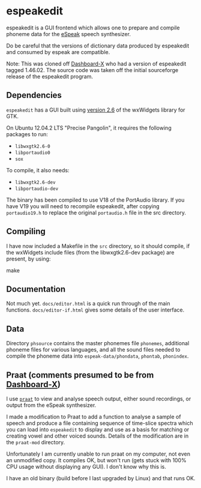 # espeakedit

espeakedit is a GUI frontend which allows one to prepare and compile phoneme
data for the [eSpeak][esp] speech synthesizer.

Do be careful that the versions of dictionary data produced by espeakedit and
consumed by espeak are compatible.

Note: This was cloned off [Dashboard-X][dbx] who had a version of espeakedit
tagged 1.46.02. The source code was taken off the initial sourceforge release
of the espeakedit program. 

## Dependencies 

`espeakedit` has a GUI built using [version 2.6][wxw] of the wxWidgets library
for GTK.

On Ubuntu 12.04.2 LTS "Precise Pangolin", it requires the following packages
to run:
 * `libwxgtk2.6-0`
 * `libportaudio0`
 * `sox`

To compile, it also needs:
 * `libwxgtk2.6-dev`
 * `libportaudio-dev`

The binary has been compiled to use V18 of the PortAudio library.  If you have
V19 you will need to recompile espeakedit, after copying `portaudio19.h` to
replace the original `portaudio.h` file in the src directory.

## Compiling

I have now included a Makefile in the `src` directory, so it should compile, if
the wxWidgets include files (from the libwxgtk2.6-dev package) are present, by
using:

  make

## Documentation

Not much yet.  `docs/editor.html` is a quick run through of the main functions. 
`docs/editor-if.html` gives some details of the user interface.

## Data

Directory `phsource` contains the master phonemes file `phonemes`, additional
phoneme files for various languages, and all the sound files needed to compile
the phoneme data into `espeak-data/phondata`, `phontab`, `phonindex`.

## Praat (comments presumed to be from [Dashboard-X][dbx])

I use [`praat`][pra] to view and analyse speech output, either sound recordings,
or output from the eSpeak synthesizer.

I made a modification to Praat to add a function to analyse a sample of speech
and produce a file containing sequence of time-slice spectra which you can load
into `espeakedit` to display and use as a basis for matching or creating vowel
and other voiced sounds.  Details of the modification are in the `praat-mod`
directory.

Unfortunately I am currently unable to run praat on my computer, not even an
unmodified copy.  It compiles OK, but won't run (gets stuck with 100% CPU
usage without displaying any GUI).  I don't know why this is.

I have an old binary (build before I last upgraded by Linux) and that runs OK.

[dbx]: https://github.com/Dashboard-X/espeakedit-1.46.02
[esp]: http://espeak.sourceforge.net/
[wxw]: http://www.wxwidgets.org/
[pra]: http://www.praat.org/
